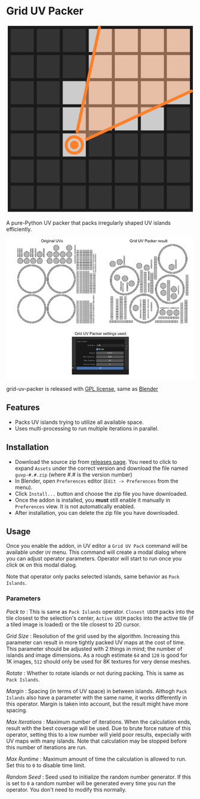 # Grid UV Packer

![grid-uv-packer logo](./img/grid-uv-packer-logo.png)

A pure-Python UV packer that packs irregularly shaped UV islands efficiently.

![example](./img/example.png)

grid-uv-packer is released with [GPL license](./COPYING.txt), same as
[Blender](https://www.blender.org/about/license/)

## Features

- Packs UV islands trying to utilize all available space.
- Uses multi-processing to run multiple iterations in parallel.

## Installation

- Download the source zip from [releases
  page](https://github.com/muhuk/grid-uv-packer/releases).  You need to click
  to expand `Assets` under the correct version and download the file named
  `guvp-#.#.zip` (where #.# is the version number)
- In Blender, open `Preferences` editor (`Edit -> Preferences`
  from the menu).
- Click `Install...` button and choose the zip file you have downloaded.
- Once the addon is installed, you **must** still enable it manually in
  `Preferences` view.  It is not automatically enabled.
- After installation, you can delete the zip file you have downloaded.

## Usage

Once you enable the addon, in UV editor a `Grid UV Pack` command will be
available under `UV` menu.  This command will create a modal dialog where you
can adjust operator parameters.  Operator will start to run once you click
`OK` on this modal dialog.

Note that operator only packs selected islands, same behavior as `Pack Islands`.

### Parameters

*Pack to*
: This is same as `Pack Islands` operator.  `Closest UDIM` packs into the tile
  closest to the selection's center, `Active UDIM` packs into the active tile
  (if a tiled image is loaded) or the tile closest to 2D cursor.

*Grid Size*
: Resolution of the grid used by the algorithm.  Increasing this parameter can
  result in more tightly packed UV maps at the cost of time.  This parameter
  should be adjusted with 2 things in mind; the number of islands and image
  dimensions.  As a rough estimate `64` and `128` is good for 1K images, `512`
  should only be used for 8K textures for very dense meshes.

*Rotate*
: Whether to rotate islands or not during packing.  This is same as `Pack Islands`.

*Margin*
: Spacing (in terms of UV space) in between islands.  Althogh `Pack Islands`
  also have a parameter with the same name, it works differently in this
  operator.  Margin is taken into account, but the result might have more spacing.

*Max Iterations*
: Maximum number of iterations.  When the calculation ends, result with the
  best coverage will be used.  Due to brute force nature of this operator,
  setting this to a low number will yield poor results, expecially with UV
  maps with many islands.  Note that calculation may be stopped before this
  number of iterations are run.

*Max Runtime*
: Maximum amount of time the calculation is allowed to run.  Set this to `0`
  to disable time limit.

*Random Seed*
: Seed used to initialize the random number generator.  If this is set to `0`
  a random number will be generated every time you run the operator.  You
  don't need to modify this normally.
